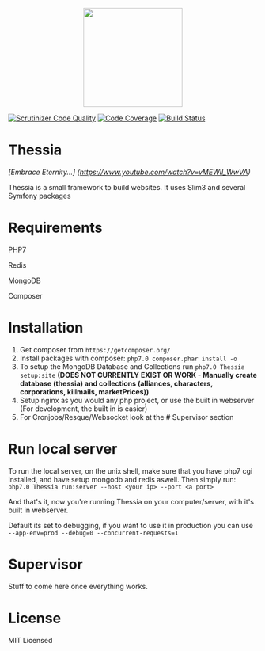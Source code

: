 <p align="center"><img src="http://i.imgur.com/EespvaE.png" data-canonical-src="http://i.imgur.com/EespvaE.png" width="200"/></p>

[![Scrutinizer Code Quality](https://scrutinizer-ci.com/g/new-eden/Thessia/badges/quality-score.png?b=master)](https://scrutinizer-ci.com/g/new-eden/Thessia/?branch=master)
[![Code Coverage](https://scrutinizer-ci.com/g/new-eden/Thessia/badges/coverage.png?b=master)](https://scrutinizer-ci.com/g/new-eden/Thessia/?branch=master)
[![Build Status](https://scrutinizer-ci.com/g/new-eden/Thessia/badges/build.png?b=master)](https://scrutinizer-ci.com/g/new-eden/Thessia/build-status/master)

# Thessia

_[Embrace Eternity...] (https://www.youtube.com/watch?v=vMEWIl_WwVA)_

Thessia is a small framework to build websites.
It uses Slim3 and several Symfony packages

# Requirements
PHP7

Redis

MongoDB

Composer

# Installation
1. Get composer from `https://getcomposer.org/`
2. Install packages with composer: `php7.0 composer.phar install -o`
3. To setup the MongoDB Database and Collections run `php7.0 Thessia setup:site` **(DOES NOT CURRENTLY EXIST OR WORK - Manually create database (thessia) and collections (alliances, characters, corporations, killmails, marketPrices))**
4. Setup nginx as you would any php project, or use the built in webserver (For development, the built in is easier)
5. For Cronjobs/Resque/Websocket look at the # Supervisor section

# Run local server
To run the local server, on the unix shell, make sure that you have php7 cgi installed, and have setup mongodb and redis aswell.
Then simply run: `php7.0 Thessia run:server --host <your ip> --port <a port>`

And that's it, now you're running Thessia on your computer/server, with it's built in webserver.

Default its set to debugging, if you want to use it in production you can use `--app-env=prod --debug=0 --concurrent-requests=1`

# Supervisor
Stuff to come here once everything works.

# License

MIT Licensed
